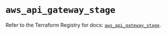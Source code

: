 # `aws_api_gateway_stage`

Refer to the Terraform Registry for docs: [`aws_api_gateway_stage`](https://registry.terraform.io/providers/hashicorp/aws/5.37.0/docs/resources/api_gateway_stage).
